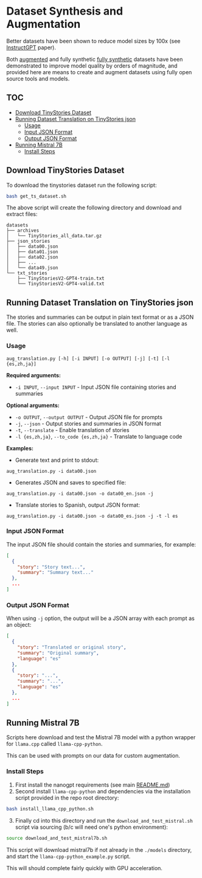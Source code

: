 # Dataset Synthesis and Augmentation

Better datasets have been shown to reduce model sizes by 100x (see
[InstructGPT](https://arxiv.org/abs/2203.02155) paper).

Both [augmented](https://arxiv.org/abs/2309.09530) and fully synthetic [fully
synthetic](https://arxiv.org/abs/2305.07759) datasets have been demonstrated to
improve model quality by orders of magnitude, and provided here are means to
create and augment datasets using fully open source tools and models.

## TOC

* [Download TinyStories Dataset](#download-tinystories-dataset)
* [Running Dataset Translation on TinyStories json](#running-dataset-translation-on-tinystories-json)
  * [Usage](#usage)
  * [Input JSON Format](#input-json-format)
  * [Output JSON Format](#output-json-format)
* [Running Mistral 7B](#running-mistral-7b)
  * [Install Steps](#install-steps)

## Download TinyStories Dataset

To download the tinystories dataset run the following script:
```bash
bash get_ts_dataset.sh
```

The above script will create the following directory and download and extract files:
```
datasets
├── archives
│   └── TinyStories_all_data.tar.gz
├── json_stories
│   ├── data00.json
│   ├── data01.json
│   ├── data02.json
│   ├── ...
│   └── data49.json
└── txt_stories
    ├── TinyStoriesV2-GPT4-train.txt
    └── TinyStoriesV2-GPT4-valid.txt
```

## Running Dataset Translation on TinyStories json

The stories and summaries can be output in plain text format or as a JSON file.
The stories can also optionally be translated to another language as well.

### Usage
```
aug_translation.py [-h] [-i INPUT] [-o OUTPUT] [-j] [-t] [-l {es,zh,ja}]
```

**Required arguments:**

- `-i INPUT`, `--input INPUT` - Input JSON file containing stories and summaries

**Optional arguments:**

- `-o OUTPUT`, `--output OUTPUT` - Output JSON file for prompts
- `-j`, `--json` - Output stories and summaries in JSON format
- `-t`, `--translate` - Enable translation of stories
- `-l {es,zh,ja}`, `--to_code {es,zh,ja}` - Translate to language code

**Examples:**

- Generate text and print to stdout:

```
aug_translation.py -i data00.json
```

- Generates JSON and saves to specified file:

```
aug_translation.py -i data00.json -o data00_en.json -j
```

- Translate stories to Spanish, output JSON format:

```
aug_translation.py -i data00.json -o data00_es.json -j -t -l es
```

### Input JSON Format

The input JSON file should contain the stories and summaries, for example:

```json
[
  {
    "story": "Story text...",
    "summary": "Summary text..."
  },
  ...
]
```

### Output JSON Format

When using `-j` option, the output will be a JSON array with each prompt as an object:

```json
[
  {
    "story": "Translated or original story",
    "summary": "Original summary",
    "language": "es"
  },
  {
    "story": "...",
    "summary": "...",
    "language": "es"
  },
  ...
]
```

## Running Mistral 7B

Scripts here download and test the Mistral 7B model with a python wrapper for
`llama.cpp` called `llama-cpp-python`.

This can be used with prompts on our data for custom augmentation.

### Install Steps

1. First install the nanogpt requirements (see main [README.md](../README.md))
2. Second install `llama-cpp-python` and dependencies via the installation
   script provided in the repo root directory:

```bash
bash install_llama_cpp_python.sh
```
3. Finally cd into this directory and run the `download_and_test_mistral.sh`
   script via sourcing (b/c will need one's python environment):

```bash
source download_and_test_mistral7b.sh
```

This script will download mistral7b if not already in the `./models` directory,
and start the `llama-cpp-python_example.py` script.

This will should complete fairly quickly with GPU acceleration.
